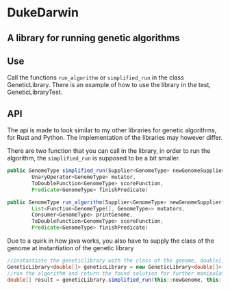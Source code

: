 # DukeDarwin

## A library for running genetic algorithms

## Use
Call the functions `run_algorithm` or `simplified_run` in the class GeneticLibrary. There is an example of how to use the library in the test, 
GeneticLibraryTest.


## API
The api is made to look similar to my other libraries for genetic algorithms, for Rust and Python. The implementation of the libraries may however differ.

There are two function that you can call in the library, in order to run the algorithm, the `simplified_run` is supposed to be a bit smaller.

```java
public GenomeType simplified_run(Supplier<GenomeType> newGenomeSupplier, 
        UnaryOperator<GenomeType> mutator,
        ToDoubleFunction<GenomeType> scoreFunction, 
        Predicate<GenomeType> finishPredicate)
```

```java
public GenomeType run_algorithm(Supplier<GenomeType> newGenomeSupplier, 
        List<Function<GenomeType[], GenomeType>> mutators,
        Consumer<GenomeType> printGenome,
        ToDoubleFunction<GenomeType> scoreFunction,
        Predicate<GenomeType> finishPredicate)
```

Due to a quirk in how java works, you also have to supply the class of the genome at instantiation of the genetic library

```java
//instantiate the geneticlibrary with the class of the genome, double[].class
GeneticLibrary<double[]> geneticLibrary = new GeneticLibrary<double[]>(double[].class);
//run the algorithm and return the found solution for further manipulation 
double[] result = geneticLibrary.simplified_run(this::newGenome, this::mutate, this::scoreFunction, this::finished);
```




